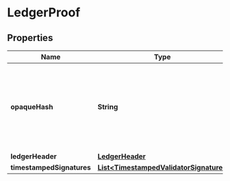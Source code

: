 

# LedgerProof


## Properties

| Name | Type | Description | Notes |
|------------ | ------------- | ------------- | -------------|
|**opaqueHash** | **String** | A hex-encoded 32-byte vertex VoteData hash on the consensus side, opaque to ledger. |  |
|**ledgerHeader** | [**LedgerHeader**](LedgerHeader.md) |  |  |
|**timestampedSignatures** | [**List&lt;TimestampedValidatorSignature&gt;**](TimestampedValidatorSignature.md) |  |  |



